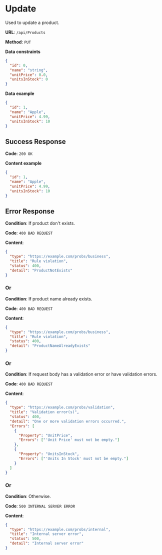 # Update

Used to update a product.

**URL**: `/api/Products`

**Method**: `PUT`

**Data constraints**

```json
{
  "id": 0,
  "name": "string",
  "unitPrice": 0.0,
  "unitsInStock": 0
}
```

**Data example**

```json
{
  "id": 1,
  "name": "Apple",
  "unitPrice": 4.99,
  "unitsInStock": 10
}
```

## Success Response

**Code**: `200 OK`

**Content example**

```json
{
  "id": 1,
  "name": "Apple",
  "unitPrice": 4.99,
  "unitsInStock": 10
}
```

## Error Response

**Condition**: If product don't exists.

**Code**: `400 BAD REQUEST`

**Content**:

```json
{
  "type": "https://example.com/probs/business",
  "title": "Rule violation",
  "status": 400,
  "detail": "ProductNotExists"
}
```

### Or

**Condition**: If product name already exists.

**Code**: `400 BAD REQUEST`

**Content**:

```json
{
  "type": "https://example.com/probs/business",
  "title": "Rule violation",
  "status": 400,
  "detail": "ProductNameAlreadyExists"
}
```

### Or

**Condition**: If request body has a validation error or have validation errors.

**Code**: `400 BAD REQUEST`

**Content**:

```json
{
  "type": "https://example.com/probs/validation",
  "title": "Validation error(s)",
  "status": 400,
  "detail": "One or more validation errors occurred.",
  "Errors": [
    {
      "Property": "UnitPrice",
      "Errors": ["'Unit Price' must not be empty."]
    },
    {
      "Property": "UnitsInStock",
      "Errors": ["'Units In Stock' must not be empty."]
    }
  ]
}
```

### Or

**Condition**: Otherwise.

**Code**: `500 INTERNAL SERVER ERROR`

**Content**:

```json
{
  "type": "https://example.com/probs/internal",
  "title": "Internal server error",
  "status": 500,
  "detail": "Internal server error"
}
```
